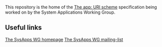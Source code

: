 This repository is the home of the 
[The app: URI scheme](http://app-uri.sysapps.org) 
specification being worked on by the System Applications Working Group.

Useful links
--
[The SysApps WG homepage](http://www.w3.org/2012/sysapps/)
[The SysApps WG mailing-list](http://lists.w3.org/Archives/Public/public-sysapps/)

